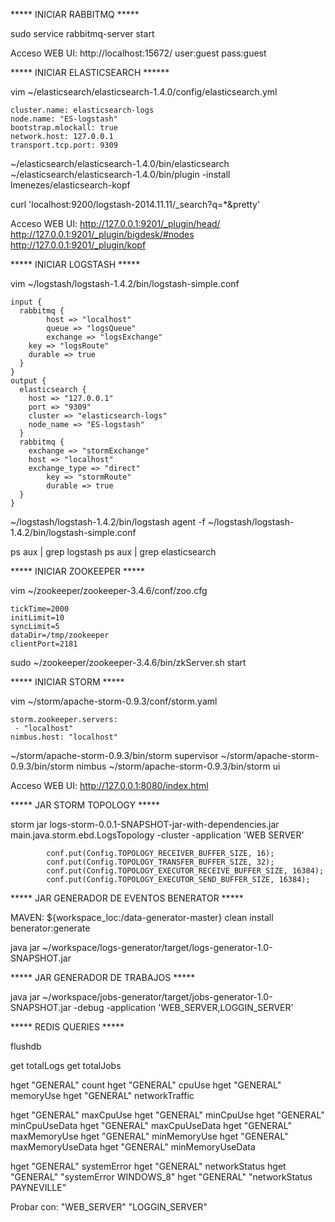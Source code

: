 ***** INICIAR RABBITMQ *****

sudo service rabbitmq-server start

Acceso WEB UI:
	http://localhost:15672/
		user:guest
		pass:guest

***** INICIAR ELASTICSEARCH ******

vim ~/elasticsearch/elasticsearch-1.4.0/config/elasticsearch.yml

	cluster.name: elasticsearch-logs
	node.name: "ES-logstash"
	bootstrap.mlockall: true
	network.host: 127.0.0.1
	transport.tcp.port: 9309

~/elasticsearch/elasticsearch-1.4.0/bin/elasticsearch
~/elasticsearch/elasticsearch-1.4.0/bin/plugin -install lmenezes/elasticsearch-kopf

curl 'localhost:9200/logstash-2014.11.11/_search?q=*&pretty'

Acceso WEB UI:
	http://127.0.0.1:9201/_plugin/head/
	http://127.0.0.1:9201/_plugin/bigdesk/#nodes
	http://127.0.0.1:9201/_plugin/kopf



***** INICIAR LOGSTASH *****

vim ~/logstash/logstash-1.4.2/bin/logstash-simple.conf

	input { 
	  rabbitmq {
	    	host => "localhost"
	    	queue => "logsQueue"
	    	exchange => "logsExchange"
		key => "logsRoute"
		durable => true 
	  } 
	}
	output {
	  elasticsearch { 
		host => "127.0.0.1"
		port => "9309"
	  	cluster => "elasticsearch-logs"
	  	node_name => "ES-logstash"
	  }
	  rabbitmq {
	   	exchange => "stormExchange"
	  	host => "localhost"
	  	exchange_type => "direct"
	    	key => "stormRoute"
	    	durable => true 
	  }
	}

~/logstash/logstash-1.4.2/bin/logstash agent -f ~/logstash/logstash-1.4.2/bin/logstash-simple.conf

ps aux | grep logstash
ps aux | grep elasticsearch


***** INICIAR ZOOKEEPER *****

vim ~/zookeeper/zookeeper-3.4.6/conf/zoo.cfg

	tickTime=2000
	initLimit=10
	syncLimit=5
	dataDir=/tmp/zookeeper
	clientPort=2181

sudo ~/zookeeper/zookeeper-3.4.6/bin/zkServer.sh start


***** INICIAR STORM *****

vim ~/storm/apache-storm-0.9.3/conf/storm.yaml

	storm.zookeeper.servers:
     - "localhost"
    nimbus.host: "localhost"

~/storm/apache-storm-0.9.3/bin/storm supervisor
~/storm/apache-storm-0.9.3/bin/storm nimbus
~/storm/apache-storm-0.9.3/bin/storm ui

Acceso WEB UI:
	http://127.0.0.1:8080/index.html


***** JAR STORM TOPOLOGY *****

storm jar logs-storm-0.0.1-SNAPSHOT-jar-with-dependencies.jar main.java.storm.ebd.LogsTopology -cluster -application 'WEB SERVER'

			conf.put(Config.TOPOLOGY_RECEIVER_BUFFER_SIZE, 16);
			conf.put(Config.TOPOLOGY_TRANSFER_BUFFER_SIZE, 32);
			conf.put(Config.TOPOLOGY_EXECUTOR_RECEIVE_BUFFER_SIZE, 16384);
			conf.put(Config.TOPOLOGY_EXECUTOR_SEND_BUFFER_SIZE, 16384);


***** JAR GENERADOR DE EVENTOS BENERATOR *****

MAVEN:
${workspace_loc:/data-generator-master}
clean install benerator:generate

java jar ~/workspace/logs-generator/target/logs-generator-1.0-SNAPSHOT.jar


***** JAR GENERADOR DE TRABAJOS *****

java jar ~/workspace/jobs-generator/target/jobs-generator-1.0-SNAPSHOT.jar -debug -application 'WEB_SERVER,LOGGIN_SERVER'


***** REDIS QUERIES *****

flushdb

get totalLogs
get totalJobs

hget "GENERAL" count
hget "GENERAL" cpuUse
hget "GENERAL" memoryUse
hget "GENERAL" networkTraffic

hget "GENERAL" maxCpuUse
hget "GENERAL" minCpuUse
hget "GENERAL" minCpuUseData
hget "GENERAL" maxCpuUseData
hget "GENERAL" maxMemoryUse
hget "GENERAL" minMemoryUse
hget "GENERAL" maxMemoryUseData
hget "GENERAL" minMemoryUseData

hget "GENERAL" systemError
hget "GENERAL" networkStatus
hget "GENERAL" "systemError WINDOWS_8"
hget "GENERAL" "networkStatus PAYNEVILLE"

Probar con: "WEB_SERVER"  "LOGGIN_SERVER"
